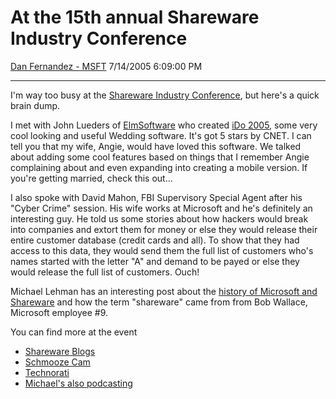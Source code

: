 <div id="page">

# At the 15th annual Shareware Industry Conference

[Dan Fernandez -
MSFT](https://social.msdn.microsoft.com/profile/Dan%20Fernandez%20-%20MSFT)
7/14/2005 6:09:00 PM

-----

<div id="content">

I'm way too busy at the [Shareware Industry
Conference](http://www.sic.org), but here's a quick brain dump.

I met with John Lueders of [ElmSoftware](http://www.elmsoftware.com/)
who created [iDo 2005](http://www.elmsoftware.com/ido/), some very cool
looking and useful Wedding software. It's got 5 stars by CNET. I can
tell you that my wife, Angie, would have loved this software. We talked
about adding some cool features based on things that I remember Angie
complaining about and even expanding into creating a mobile version. If
you're getting married, check this out... 

I also spoke with David Mahon, FBI Supervisory Special Agent after his
"Cyber Crime" session. His wife works at Microsoft and he's definitely
an interesting guy. He told us some stories about how hackers would
break into companies and extort them for money or else they would
release their entire customer database (credit cards and all). To show
that they had access to this data, they would send them the full list of
customers who's names started with the letter "A" and demand to be payed
or else they would release the full list of customers. Ouch\!

Michael Lehman has an interesting post about the [history of Microsoft
and
Shareware](http://blogs.msdn.com/mglehman/archive/2005/07/14/438936.aspx)
and how the term "shareware" came from from Bob Wallace, Microsoft
employee \#9.

You can find more at the event

  - [Shareware Blogs](http://sharewareblogs.com)
  - [Schmooze
    Cam](http://eji.com/schmoozecam/)
  - [Technorati](http://www.technorati.com/search/shareware%20industry%20conference)
  - [Michael's also
    podcasting](http://radio.weblogs.com/0141212/2005/07/14.html#a155)

</div>

</div>
